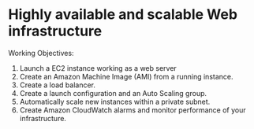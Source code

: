 # Highly available and scalable Web infrastructure

Working Objectives:

1. Launch a EC2 instance working as a web server
2. Create an Amazon Machine Image (AMI) from a running instance.
3. Create a load balancer.
4. Create a launch configuration and an Auto Scaling group.
5. Automatically scale new instances within a private subnet.
6. Create Amazon CloudWatch alarms and monitor performance of your infrastructure.
